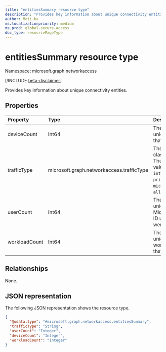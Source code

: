```yaml
---
title: "entitiesSummary resource type"
description: "Provides key information about unique connectivity entities."
author: Moti-ba
ms.localizationpriority: medium
ms.prod: global-secure-access
doc_type: resourcePageType
---
```


# entitiesSummary resource type

Namespace: microsoft.graph.networkaccess

[!INCLUDE [beta-disclaimer](../../includes/beta-disclaimer.md)]

Provides key information about unique connectivity entities.

## Properties
|Property|Type|Description|
|:---|:---|:---|
|deviceCount|Int64|The count of unique devices that were seen.|
|trafficType|microsoft.graph.networkaccess.trafficType|The traffic classification. The possible values are: `internet`, `private`, `microsoft365`, `all`.|
|userCount|Int64|The count of unique Microsoft Entra ID users that were seen.|
|workloadCount|Int64|The count of unique target workloads/hosts that were seen.|



## Relationships
None.

## JSON representation
The following JSON representation shows the resource type.
<!-- {
  "blockType": "resource",
  "@odata.type": "microsoft.graph.networkaccess.entitiesSummary"
}
-->
``` json
{
  "@odata.type": "#microsoft.graph.networkaccess.entitiesSummary",
  "trafficType": "String",
  "userCount": "Integer",
  "deviceCount": "Integer",
  "workloadCount": "Integer"
}
```
